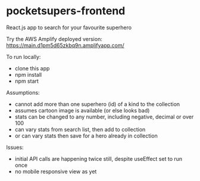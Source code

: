# pocketsupers-frontend
React.js app to search for your favourite superhero

Try the AWS Amplify deployed version:
https://main.d1pm5d65zkbq9n.amplifyapp.com/

To run locally:
 - clone this app
 - npm install
 - npm start

Assumptions:
  - cannot add more than one superhero (id) of a kind to the collection
  - assumes cartoon image is available (or else looks bad)
  - stats can be changed to any number, including negative, decimal or over 100
  - can vary stats from search list, then add to collection
  - or can vary stats then save for a hero already in collection

Issues:
  - initial API calls are happening twice still, despite useEffect set to run once
  - no mobile responsive view as yet
